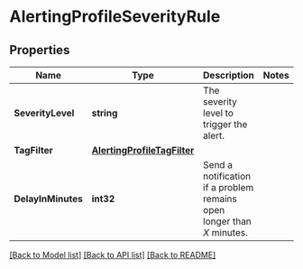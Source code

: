 # AlertingProfileSeverityRule

## Properties

Name | Type | Description | Notes
------------ | ------------- | ------------- | -------------
**SeverityLevel** | **string** | The severity level to trigger the alert. | 
**TagFilter** | [**AlertingProfileTagFilter**](AlertingProfileTagFilter.md) |  | 
**DelayInMinutes** | **int32** | Send a notification if a problem remains open longer than *X* minutes. | 

[[Back to Model list]](../README.md#documentation-for-models) [[Back to API list]](../README.md#documentation-for-api-endpoints) [[Back to README]](../README.md)


